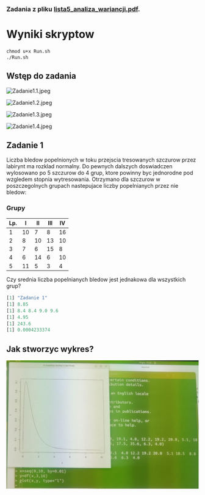 ### Zadania z pliku [lista5_analiza_wariancji.pdf](lista5_analiza_wariancji.pdf).

# Wyniki skryptow

```console
chmod u+x Run.sh
./Run.sh
```

## Wstęp do zadania

![Zadanie1.1.jpeg](Zadanie1.1.jpeg)

![Zadanie1.2.jpeg](Zadanie1.2.jpeg)

![Zadanie1.3.jpeg](Zadanie1.3.jpeg)

![Zadanie1.4.jpeg](Zadanie1.4.jpeg)


## Zadanie 1
Liczba bledow popelnionych w toku przejscia tresowanych szczurow przez labirynt ma rozklad normalny. Do pewnych dalszych doswiadczen wylosowano po 5 szczurow do 4 grup, ktore powinny byc jednorodne pod wzgledem stopnia wytresowania. Otrzymano dla szczurow w poszczegolnych grupach nastepujace liczby popelnianych przez nie bledow:

### Grupy
| Lp. | I | II | III | IV |
|-----|---|----|-----|----|
| 1   | 10| 7  | 8   | 16 |
| 2   | 8 | 10 | 13  | 10 |
| 3   | 7 | 6  | 15  | 8  |
| 4   | 6 | 14 | 6   | 10 |
| 5   | 11| 5  | 3   | 4  |

Czy srednia liczba popelnianych bledow jest jednakowa dla wszystkich grup?

```R
[1] "Zadanie 1"
[1] 8.85
[1] 8.4 8.4 9.0 9.6
[1] 4.95
[1] 243.6
[1] 0.0004233374
```

## Jak stworzyc wykres?

![Plot.jpeg](img/Plot.jpeg)